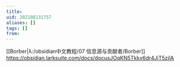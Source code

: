 ```yaml
---
title: 
uid: 202108131757
aliases: []
tags: []
from: 
---
```

[[Borber|λ:/obsidian中文教程/07 信息源与贡献者/Borber]]
https://obsidian.larksuite.com/docs/docusJOqKN5Tkkv6dr4JjT5zjlA